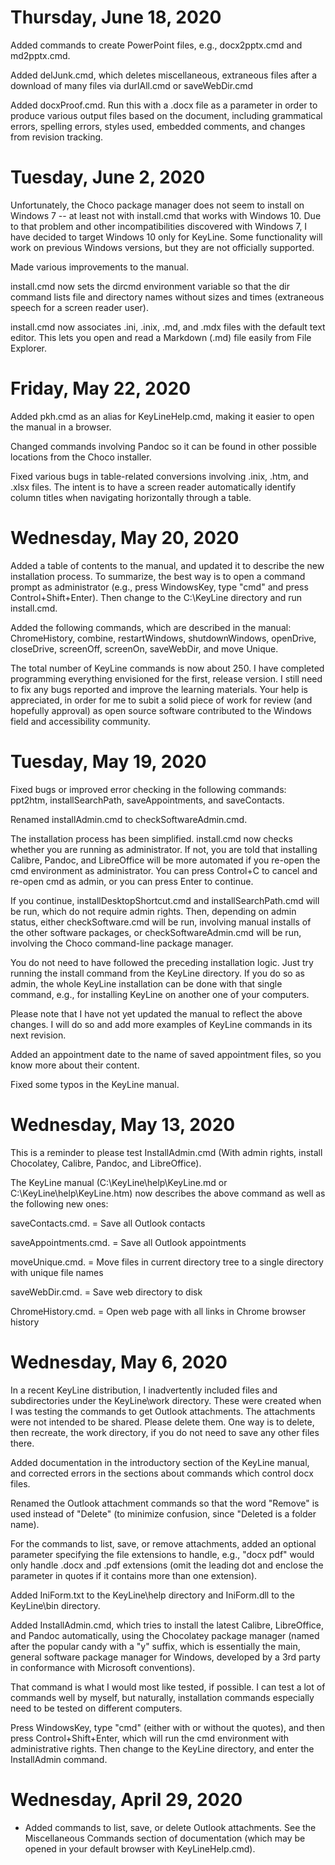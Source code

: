 ﻿# Thursday, June 18, 2020

Added commands to create PowerPoint files, e.g., docx2pptx.cmd and md2pptx.cmd.

Added delJunk.cmd, which deletes miscellaneous, extraneous files after a download of many files via durlAll.cmd or saveWebDir.cmd

Added docxProof.cmd.  Run this with a .docx file as a parameter in order to produce various output files based on the document, including grammatical errors, spelling errors, styles used, embedded comments, and changes from revision tracking.

# Tuesday, June 2, 2020

Unfortunately, the Choco package manager does not seem to install on Windows 7 -- at least not with install.cmd that works with Windows 10.  Due to that problem and other incompatibilities discovered with Windows 7, I have decided to target Windows 10 only for KeyLine.  Some functionality will work on previous Windows versions, but they are not officially supported.

Made various improvements to the manual.

install.cmd now sets the dircmd environment variable so that the dir command lists file and directory names without sizes and times (extraneous speech for a screen reader user).

install.cmd now associates .ini, .inix, .md, and .mdx files with the default text editor.  This lets you open and read a Markdown (.md) file easily from File Explorer.

# Friday, May 22, 2020

Added pkh.cmd as an alias for KeyLineHelp.cmd, making it easier to open the manual in a browser.

Changed commands involving Pandoc so it can be found in other possible locations from the Choco installer.

Fixed various bugs in table-related conversions involving .inix, .htm, and .xlsx files.  The intent is to have a screen reader automatically identify column titles when navigating horizontally through a table.

# Wednesday, May 20, 2020

Added a table of contents to the manual, and updated it to describe the new installation process.  To summarize, the best way is to open a command prompt as administrator (e.g., press WindowsKey, type "cmd" and press Control+Shift+Enter).  Then change to the C:\KeyLine directory and run install.cmd.

Added the following commands, which are described in the manual:  ChromeHistory, combine, restartWindows, shutdownWindows, openDrive, closeDrive, screenOff, screenOn, saveWebDir, and move Unique.

The total number of KeyLine commands is now about 250.  I have completed programming everything envisioned for the first, release version.  I still need to fix any bugs reported and improve the learning materials.  Your help is appreciated, in order for me to subit a solid piece of work for review (and hopefully approval) as open source software contributed to the Windows field and accessibility community.

# Tuesday, May 19, 2020

Fixed bugs or improved error checking in the following commands:  ppt2htm, installSearchPath, saveAppointments, and saveContacts.

Renamed installAdmin.cmd to checkSoftwareAdmin.cmd.

The installation process has been simplified.  install.cmd now checks whether you are running as administrator.  If not, you are told that installing Calibre, Pandoc, and LibreOffice will be more automated if you re-open the cmd environment as administrator.  You can press Control+C to cancel and re-open cmd as admin, or you can press Enter to continue.  

If you continue, installDesktopShortcut.cmd and installSearchPath.cmd will be run, which do not require admin rights.  Then, depending on admin status, either checkSoftware.cmd will be run, involving manual installs of the other software packages, or checkSoftwareAdmin.cmd will be run, involving the Choco command-line package manager.

You do not need to have followed the preceding installation logic.  Just try running the install command from the KeyLine directory.  If you do so as admin, the whole KeyLine installation can be done with that single command, e.g., for installing KeyLine on another one of your computers.

Please note that I have not yet updated the manual to reflect the above changes.  I will do so and add more examples of KeyLine commands in its next revision.

Added an appointment date to the name of saved appointment files, so you know more about their content.

Fixed some typos in the KeyLine manual.

# Wednesday, May 13, 2020

This is a reminder to please test InstallAdmin.cmd (With admin rights, install Chocolatey, Calibre, Pandoc, and LibreOffice).

The KeyLine manual (C:\KeyLine\help\KeyLine.md or C:\KeyLine\help\KeyLine.htm) now describes the above command as well as the following new ones:

saveContacts.cmd. = Save all Outlook contacts

saveAppointments.cmd. = Save all Outlook appointments

moveUnique.cmd. = Move files in current directory tree to a single directory with unique file names

saveWebDir.cmd. = Save web directory to disk

ChromeHistory.cmd. = Open web page with all links in Chrome browser history

# Wednesday, May 6, 2020

In a recent KeyLine distribution, I inadvertently included files and subdirectories under the KeyLine\work directory.  These were created when I was testing the commands to get Outlook attachments.  The attachments were not intended to be shared.  Please delete them.  One way is to delete, then recreate, the work directory, if you do not need to save any other files there.

Added documentation in the introductory section of the KeyLine manual, and corrected errors in the sections about commands which control docx files.

Renamed the Outlook attachment commands so that the word "Remove" is used instead of "Delete" (to minimize confusion, since "Deleted is a folder name).

For the commands to list, save, or remove attachments, added an optional parameter specifying the file extensions to handle, e.g., "docx pdf" would only handle .docx and .pdf extensions (omit the leading dot and enclose the parameter in quotes if it contains more than one extension).

Added IniForm.txt to the KeyLine\help directory and IniForm.dll to the KeyLine\bin directory.

Added InstallAdmin.cmd, which tries to install the latest Calibre, LibreOffice, and Pandoc automatically, using the Chocolatey package manager (named after the popular candy with a "y" suffix, which is essentially the main, general software package manager for Windows, developed by a 3rd party in conformance with Microsoft conventions).

That command is what I would most like tested, if possible.  I can test a lot of commands well by myself, but naturally, installation commands especially need to be tested on different computers.  

Press WindowsKey, type "cmd" (either with or without the quotes), and then press Control+Shift+Enter, which will run the cmd environment with administrative rights.  Then change to the KeyLine directory, and enter the InstallAdmin command.

# Wednesday, April 29, 2020

- Added commands to list, save, or delete Outlook attachments.  See the Miscellaneous Commands section of documentation (which may be opened in your default browser with KeyLineHelp.cmd).  

